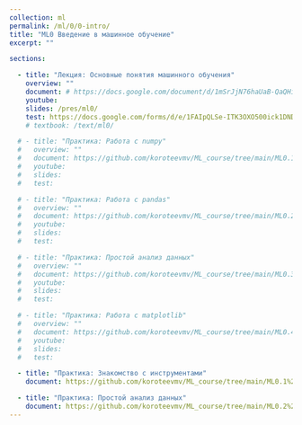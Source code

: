 ```yaml
---
collection: ml
permalink: /ml/0/0-intro/
title: "ML0 Введение в машинное обучение"
excerpt: ""

sections:

  - title: "Лекция: Основные понятия машинного обучения" 
    overview: ""
    document: # https://docs.google.com/document/d/1mSrJjN76haUaB-QaQHik5VUI8PFofcqKuglkF-Q3JT0/edit?usp=sharing
    youtube:
    slides: /pres/ml0/
    test: https://docs.google.com/forms/d/e/1FAIpQLSe-ITK3OXO500ick1DNDByVAo2hifNryFBJUt59Kr51RL49ew/viewform
    # textbook: /text/ml0/

  # - title: "Практика: Работа с numpy" 
  #   overview: ""
  #   document: https://github.com/koroteevmv/ML_course/tree/main/ML0.1_numpy
  #   youtube:
  #   slides:
  #   test:

  # - title: "Практика: Работа с pandas" 
  #   overview: ""
  #   document: https://github.com/koroteevmv/ML_course/tree/main/ML0.2_pandas
  #   youtube:
  #   slides:
  #   test:

  # - title: "Практика: Простой анализ данных" 
  #   overview: ""
  #   document: https://github.com/koroteevmv/ML_course/tree/main/ML0.3_analysis
  #   youtube:
  #   slides:
  #   test:

  # - title: "Практика: Работа с matplotlib" 
  #   overview: ""
  #   document: https://github.com/koroteevmv/ML_course/tree/main/ML0.4_matplotlib
  #   youtube:
  #   slides:
  #   test:

  - title: "Практика: Знакомство с инструментами" 
    document: https://github.com/koroteevmv/ML_course/tree/main/ML0.1%20intro/README.md

  - title: "Практика: Простой анализ данных" 
    document: https://github.com/koroteevmv/ML_course/tree/main/ML0.2%20simple%20analisys/README.md
---
```

